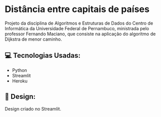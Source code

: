 # Distância entre capitais de países 

  Projeto da disciplina de Algoritmos e Estruturas de Dados do Centro de Informática da  Universidade Federal de Pernambuco, ministrada pelo professor Fernando Maciano, que consiste na aplicação do algoritmo de Dijkstra de menor caminho.
  
  ## 💻 Tecnologias Usadas:
  * Python
  * Streamlit
  * Heroku
   
  ## 🎨 Design:
  
  Design criado no Streamlit.
    
    
